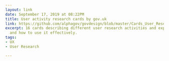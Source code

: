 ```yaml
---
layout: link
date: September 17, 2019 at 08:22PM
title: User activity research cards by gov.uk
link: https://github.com/alphagov/govdesign/blob/master/Cards_User_Research_Activities.pdf
excerpt: 16 cards describing different user research activities and explains when
  and how to use it effectively.
tags:
- UX
- User Research

---
```

